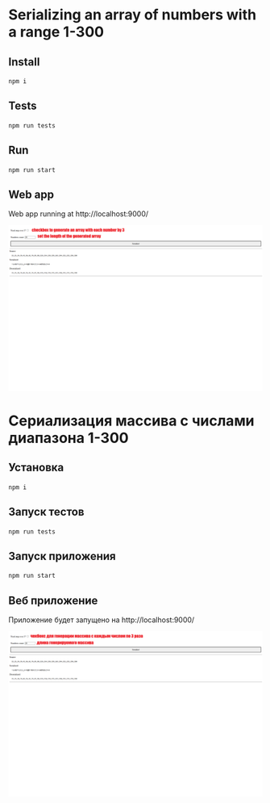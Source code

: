 # Serializing an array of numbers with a range 1-300

## Install

```
npm i
```

## Tests

```
npm run tests
```

## Run

```
npm run start
```

## Web app

Web app running at http://localhost:9000/

![](readmeen.png)

##

# Сериализация массива с числами диапазона 1-300

## Установка

```
npm i
```

## Запуск тестов

```
npm run tests
```

## Запуск приложения

```
npm run start
```

## Веб приложение

Приложение будет запущено на http://localhost:9000/

![](readmeru.png)